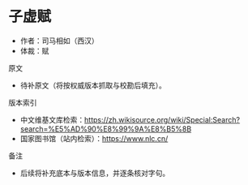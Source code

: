 # 子虚赋

- 作者：司马相如（西汉）
- 体裁：赋

原文
- 待补原文（将按权威版本抓取与校勘后填充）。

版本索引
- 中文维基文库检索：https://zh.wikisource.org/wiki/Special:Search?search=%E5%AD%90%E8%99%9A%E8%B5%8B
- 国家图书馆（站内检索）：https://www.nlc.cn/

备注
- 后续将补充底本与版本信息，并逐条核对字句。